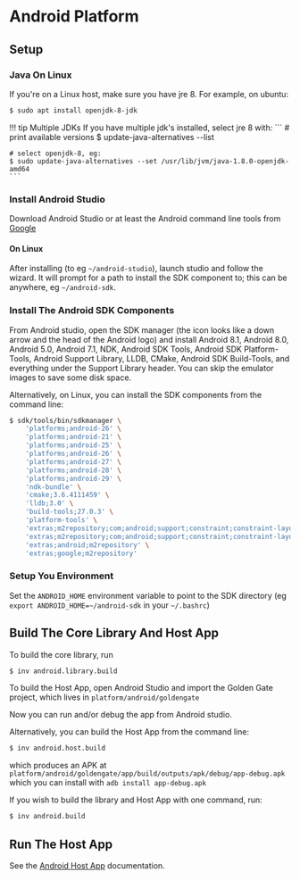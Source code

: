 Android Platform
================

Setup
-----

### Java On Linux
If you're on a Linux host, make sure you have jre 8. 
For example, on ubuntu:
``` bash
$ sudo apt install openjdk-8-jdk
```

!!! tip Multiple JDKs
    If you have multiple jdk's installed, select jre 8 with:
    ```
    # print available versions
    $ update-java-alternatives --list

    # select openjdk-8, eg:
    $ sudo update-java-alternatives --set /usr/lib/jvm/java-1.8.0-openjdk-amd64
    ```

### Install Android Studio

Download Android Studio or at least the Android command line tools from
[Google](https://developer.android.com/studio/index.html)

#### On Linux

After installing (to eg `~/android-studio`), launch studio and follow the
wizard. It will prompt for a path to install the SDK component to; this can
be anywhere, eg `~/android-sdk`.

### Install The Android SDK Components

From Android studio, open the SDK manager (the icon looks
like a down arrow and the head of the Android logo) and install Android 8.1,
Android 8.0, Android 5.0, Android 7.1, NDK, Android SDK Tools, Android SDK
Platform-Tools, Android Support Library, LLDB, CMake, Android SDK
Build-Tools, and everything under the Support Library header. You can skip
the emulator images to save some disk space.

Alternatively, on Linux, you can install the SDK components from the command line:

```bash
$ sdk/tools/bin/sdkmanager \
    'platforms;android-26' \
    'platforms;android-21' \
    'platforms;android-25' \
    'platforms;android-26' \
    'platforms;android-27' \
    'platforms;android-28' \
    'platforms;android-29' \
    'ndk-bundle' \
    'cmake;3.6.4111459' \
    'lldb;3.0' \
    'build-tools;27.0.3' \
    'platform-tools' \
    'extras;m2repository;com;android;support;constraint;constraint-layout;1.0.2' \
    'extras;m2repository;com;android;support;constraint;constraint-layout-solver;1.0.2' \
    'extras;android;m2repository' \
    'extras;google;m2repository'
```

### Setup You Environment

Set the `ANDROID_HOME` environment variable to point to the SDK directory (eg
`export ANDROID_HOME=~/android-sdk` in your `~/.bashrc`)

Build The Core Library And Host App
-----------------------------------

To build the core library, run
``` bash
$ inv android.library.build
```

To build the Host App, open Android Studio and import the Golden Gate project,
which lives in `platform/android/goldengate`

Now you can run and/or debug the app from Android studio.

Alternatively, you can build the Host App from the command line:
``` bash
$ inv android.host.build
```
which produces an APK at
   `platform/android/goldengate/app/build/outputs/apk/debug/app-debug.apk` 
which you can install with `adb install app-debug.apk`

If you wish to build the library and Host App with one command, run:
``` bash
$ inv android.build
```

Run The Host App
----------------

See the [Android Host App](../apps/android/host_app.md) documentation.